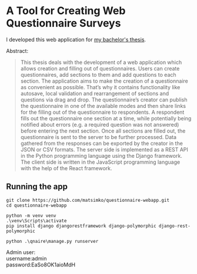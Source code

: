 # A Tool for Creating Web Questionnaire Surveys

I developed this web application for [my bachelor's thesis](https://dspace.vsb.cz/handle/10084/147344).

Abstract:
>This thesis deals with the development of a web application which allows creation and filling out
of questionnaires. Users can create questionnaires, add sections to them and add questions to each
section. The application aims to make the creation of a questionnaire as convenient as possible.
That’s why it contains functionality like autosave, local validation and rearrangement of sections
and questions via drag and drop. The questionnaire’s creator can publish the questionnaire in one
of the available modes and then share links for the filling out of the questionnaire to respondents.
A respondent fills out the questionnaire one section at a time, while potentially being notified
about errors (e.g. a required question was not answered) before entering the next section. Once
all sections are filled out, the questionnaire is sent to the server to be further processed. Data
gathered from the responses can be exported by the creator in the JSON or CSV formats. The
server side is implemented as a REST API in the Python programming language using the Django
framework. The client side is written in the JavaScript programming language with the help of the
React framework.


## Running the app
```
git clone https://github.com/matsimko/questionnaire-webapp.git
cd questionnaire-webapp

python -m venv venv
.\venv\Scripts\activate
pip install django djangorestframework django-polymorphic django-rest-polymorphic

python .\qnaire\manage.py runserver
```

Admin user:\
username:admin\
password:EaSo8OK1aioMdH
